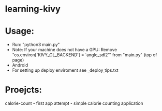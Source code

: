 # learning-kivy
# Usage:
- Run: "python3 main.py"
- Note:
  If your machine does not have a GPU:
    Remove "os.environ['KIVY_GL_BACKEND'] = 'angle_sdl2'"
    from "main.py" (top of page)
- Android
- For setting up deploy enviroment see _deploy_tips.txt
# Proejcts:
calorie-count - first app attempt - simple calorie counting application

